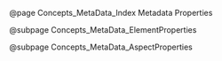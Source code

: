 @page Concepts_MetaData_Index Metadata Properties

@subpage Concepts_MetaData_ElementProperties

@subpage Concepts_MetaData_AspectProperties
